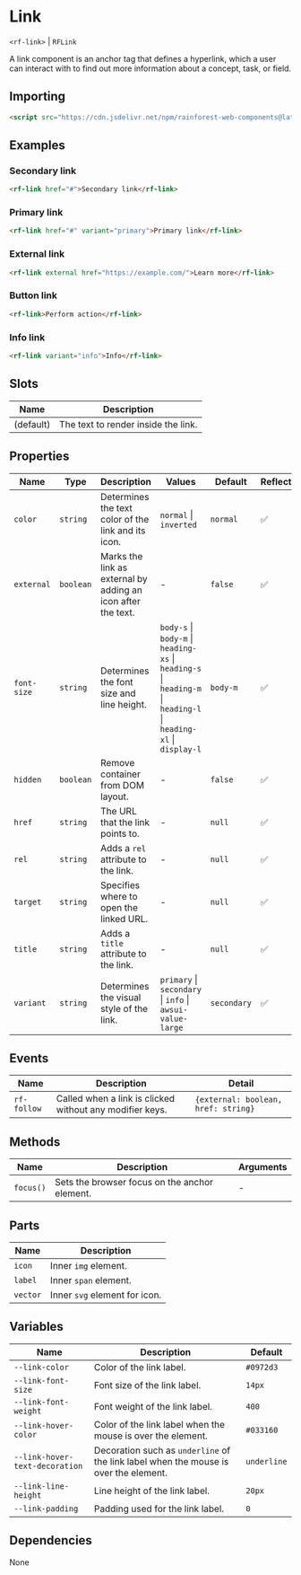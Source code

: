 # Link

`<rf-link>` | `RFLink`

A link component is an anchor tag that defines a hyperlink, which a user can interact with to find out more information about a concept, task, or field.

## Importing

``` html
<script src="https://cdn.jsdelivr.net/npm/rainforest-web-components@latest/components/link.js" type="module"></script>
```

## Examples

### Secondary link

``` html
<rf-link href="#">Secondary link</rf-link>
```

### Primary link

``` html
<rf-link href="#" variant="primary">Primary link</rf-link>
```

### External link

``` html
<rf-link external href="https://example.com/">Learn more</rf-link>
```

### Button link

``` html
<rf-link>Perform action</rf-link>
```

### Info link

``` html
<rf-link variant="info">Info</rf-link>    
```

## Slots

| Name | Description |
| --- | --- |
| (default) | The text to render inside the link. |

## Properties

| Name | Type | Description | Values | Default | Reflects |
| --- | --- | --- | --- | --- | --- |
| `color` | `string` | Determines the text color of the link and its icon. | `normal` \| `inverted` | `normal` | ✅ |
| `external` | `boolean` | Marks the link as external by adding an icon after the text. | - | `false` | ✅ |
| `font-size` | `string` | Determines the font size and line height. | `body-s` \| `body-m` \| `heading-xs` \| `heading-s` \| `heading-m` \| `heading-l` \| `heading-xl` \| `display-l` | `body-m` | ✅ |
| `hidden` | `boolean` | Remove container from DOM layout. | - | `false` | ✅ |
| `href` | `string` | The URL that the link points to. | - | `null` | ✅ |
| `rel` | `string` | Adds a `rel` attribute to the link. | - | `null` | ✅ |
| `target` | `string` | Specifies where to open the linked URL. | - | `null` | ✅ |
| `title` | `string` | Adds a `title` attribute to the link. | - | `null` | ✅ |
| `variant` | `string` | Determines the visual style of the link. | `primary` \| `secondary` \| `info` \| `awsui-value-large` | `secondary` | ✅ |

## Events

| Name | Description | Detail |
| --- | --- | --- |
| `rf-follow` | Called when a link is clicked without any modifier keys. | `{external: boolean, href: string}` |

## Methods

| Name | Description | Arguments |
| --- | --- | --- |
| `focus()` | Sets the browser focus on the anchor element. | - |

## Parts

| Name | Description |
| --- | --- |
| `icon` | Inner `img` element. |
| `label` | Inner `span` element. |
| `vector` | Inner `svg` element for icon. |

## Variables

| Name | Description | Default |
| --- | --- | --- |
| `--link-color` | Color of the link label. | `#0972d3` |
| `--link-font-size` | Font size of the link label. | `14px` |
| `--link-font-weight` | Font weight of the link label. | `400` |
| `--link-hover-color` | Color of the link label when the mouse is over the element. | `#033160` |
| `--link-hover-text-decoration` | Decoration such as `underline` of the link label when the mouse is over the element. | `underline` |
| `--link-line-height` | Line height of the link label. | `20px` |
| `--link-padding` | Padding used for the link label. | `0` |

## Dependencies

None
